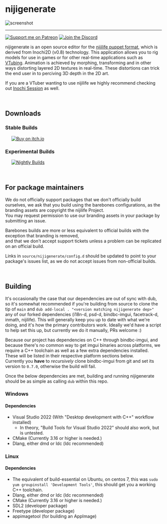 # nijigenerate

![screenshot](https://github.com/nijigenerate/nijigenerate/assets/449741/d8a8af13-4ea4-46aa-816f-dad7b630be4a)

----------------

[![Support me on Patreon](https://img.shields.io/endpoint.svg?url=https%3A%2F%2Fshieldsio-patreon.vercel.app%2Fapi%3Fusername%3Dclipsey%26type%3Dpatrons&style=for-the-badge)](https://patreon.com/clipsey)
[![Join the Discord](https://img.shields.io/discord/855173611409506334?label=Community&logo=discord&logoColor=FFFFFF&style=for-the-badge)](https://discord.com/invite/abnxwN6r9v)

nijigenerate is an open source editor for the [nijilife puppet format](https://github.com/nijigenerate/nijilife), which is derived from Inochi2D (v0.8) technology.  This application allows you to rig models for use in games or for other real-time applications such as [VTubing](https://en.wikipedia.org/wiki/VTuber). Animation is achieved by morphing, transforming and in other ways distorting layered 2D textures in real-time. These distortions can trick the end user in to perciving 3D depth in the 2D art.

If you are a VTuber wanting to use nijilife we highly recommend checking out [Inochi Session](https://github.com/nijilife/nijiexpose) as well.

&nbsp;

## Downloads

### Stable Builds

&nbsp;&nbsp;&nbsp;&nbsp;
[![Buy on itch.io](https://img.shields.io/github/v/release/nijigenerate/nijigenerate?color=%23fa5c5c&label=itch.io&logo=itch.io&style=for-the-badge)](https://lunafoxgirlvt.itch.io/nijigenerate)

### Experimental Builds

&nbsp;&nbsp;&nbsp;&nbsp;
[![Nightly Builds](https://img.shields.io/github/actions/workflow/status/nijigenerate/nijigenerate/nightly.yml?label=Nightly&style=for-the-badge)](https://github.com/nijigenerate/nijigenerate/releases/tag/nightly)  

&nbsp;

## For package maintainers
We do not officially support packages that we don't officially build ourselves, we ask that you build using the barebones configurations, as the branding assets are copyright the nijilife Project.  
You may request permission to use our branding assets in your package by submitting an issue.

Barebones builds are more or less equivalent to official builds with the exception that branding is removed,  
and that we don't accept support tickets unless a problem can be replicated on an official build.

Links in `source/nijigenerate/config.d` should be updated to point to your package's issues list, as we do not accept issues from non-official builds.

&nbsp;

## Building
It's occasionally the case that our dependencies are out of sync with dub, so it's somewhat recommended if you're building from source to clone the tip of `main` and `dub add-local . "<version matching nijigenerate dep>"` any of our forked dependencies (i18n-d, psd-d, bindbc-imgui, facetrack-d, inmath, nijilife). This will generally keep you up to date with what we're doing, and it's how the primary contributors work. Ideally we'd have a script to help set this up, but currently we do it manually, PRs welcome :)

Because our project has dependencies on C++ through bindbc-imgui, and because there's no common way to get imgui binaries across platforms, we require a C++ toolchain as well as a few extra dependencies installed. These will be listed in their respective platform sections below.  
Currently you **have** to _recursively_ clone bindbc-imgui from git and set its version to `0.7.0`, otherwise the build will fail.

Once the below dependencies are met, building and running nijigenerate should be as simple as calling `dub` within this repo.

### Windows
#### Dependencies
- Visual Studio 2022 (With "Desktop development with C++" workflow installed)
  - In theory, "Build Tools for Visual Studio 2022" should also work, but is untested.
- CMake (Currently 3.16 or higher is needed.)
- Dlang, either dmd or ldc (ldc recommended)

### Linux
#### Dependencies
- The equivalent of build-essential on Ubuntu, on centos 7, this was `sudo yum groupinstall 'Development Tools'`, this should get you a working C++ toolchain.
- Dlang, either dmd or ldc (ldc recommended)
- CMake (Currently 3.16 or higher is needed.)
- SDL2 (developer package)
- Freetype (developer package)
- appimagetool (for building an AppImage)
